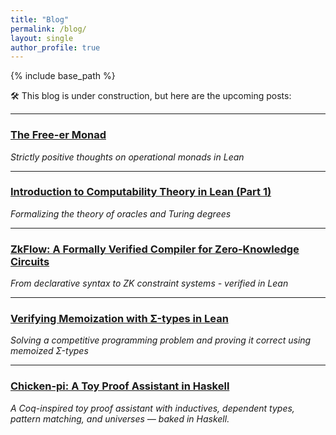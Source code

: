 ```yaml
---
title: "Blog"
permalink: /blog/
layout: single
author_profile: true
---
```


{% include base_path %}

🛠️ This blog is under construction, but here are the upcoming posts:

---

### [The Free-er Monad](/blog/freeer-monad/)
*Strictly positive thoughts on operational monads in Lean*

---

### [Introduction to Computability Theory in Lean (Part 1)](/blog/computability-lean-part-1/)
*Formalizing the theory of oracles and Turing degrees*

---

### [ZkFlow: A Formally Verified Compiler for Zero-Knowledge Circuits](/blog/zkflow/)
*From declarative syntax to ZK constraint systems - verified in Lean*

---

### [Verifying Memoization with Σ-types in Lean](/blog/memoization-sigma/)
*Solving a competitive programming problem and proving it correct using memoized Σ-types*

---

### [Chicken-pi: A Toy Proof Assistant in Haskell](/blog/chicken-pi/)
*A Coq-inspired toy proof assistant with inductives, dependent types, pattern matching, and universes — baked in Haskell.*
